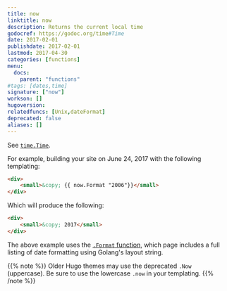 ```yaml
---
title: now
linktitle: now
description: Returns the current local time 
godocref: https://godoc.org/time#Time
date: 2017-02-01
publishdate: 2017-02-01
lastmod: 2017-04-30
categories: [functions]
menu:
  docs:
    parent: "functions"
#tags: [dates,time]
signature: ["now"]
workson: []
hugoversion:
relatedfuncs: [Unix,dateFormat]
deprecated: false
aliases: []
---
```


See [`time.Time`](https://godoc.org/time#Time).

For example, building your site on June 24, 2017 with the following templating:

```html
<div>
    <small>&copy; {{ now.Format "2006"}}</small>
</div>
```

Which will produce the following:

```html
<div>
    <small>&copy; 2017</small>
</div>
```

The above example uses the [`.Format` function](/functions/format), which page includes a full listing of date formatting using Golang's layout string.

{{% note %}}
Older Hugo themes may use the deprecated `.Now` (uppercase). Be sure to use the lowercase `.now` in your templating.
{{% /note %}}
